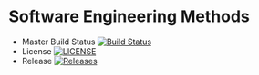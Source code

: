 # Software Engineering Methods

- Master Build Status  [![Build Status](https://travis-ci.com/petertheverner/semethods.svg?branch=master)](https://travis-ci.com/petertheverner/semethods)
- License [![LICENSE](https://img.shields.io/github/license/petertheverner/semethods.svg?style=flat-square)](https://github.com/petertheverner/semethods/blob/master/LICENSE)
- Release [![Releases](https://img.shields.io/github/release/petertheverner/semethods/all.svg?style=flat-square)](https://github.com/petertheverner/semethods/releases)
